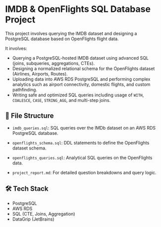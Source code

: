 # IMDB & OpenFlights SQL Database Project


This project involves querying the IMDB dataset and designing a PostgreSQL database based on OpenFlights flight data.


It involves:
- Querying a PostgreSQL-hosted IMDB dataset using advanced SQL (joins, subqueries, aggregations, CTEs).
- Designing a normalized relational schema for the OpenFlights dataset (Airlines, Airports, Routes).
- Uploading data into AWS RDS PostgreSQL and performing complex analytics such as airport connectivity, domestic flights, and custom pathfinding.
- Writing safe and optimized SQL queries including usage of `WITH`, `COALESCE`, `CASE`, `STRING_AGG`, and multi-step joins.


## 📁 File Structure

- `imdb_queries.sql`: SQL queries over the IMDb dataset on an AWS RDS PostgreSQL database.

- `openflights_schema.sql`: DDL statements to define the OpenFlights dataset schema.

- `openflights_queries.sql`: Analytical SQL queries on the OpenFlights data.

- `project_report.md`: For detailed question breakdowns and query logic.



## 🛠️ Tech Stack

- PostgreSQL
- AWS RDS
- SQL (CTE, Joins, Aggregation)
- DataGrip (JetBrains)
